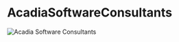 # AcadiaSoftwareConsultants

![Acadia Software Consultants](https://raw.githubusercontent.com/Synergy8310/AcadiaSoftwareConsultants/master/Logo/Logo_Draft5.png?token=AHT6IBXDVULVIMZOKWP22YK52ERIM)